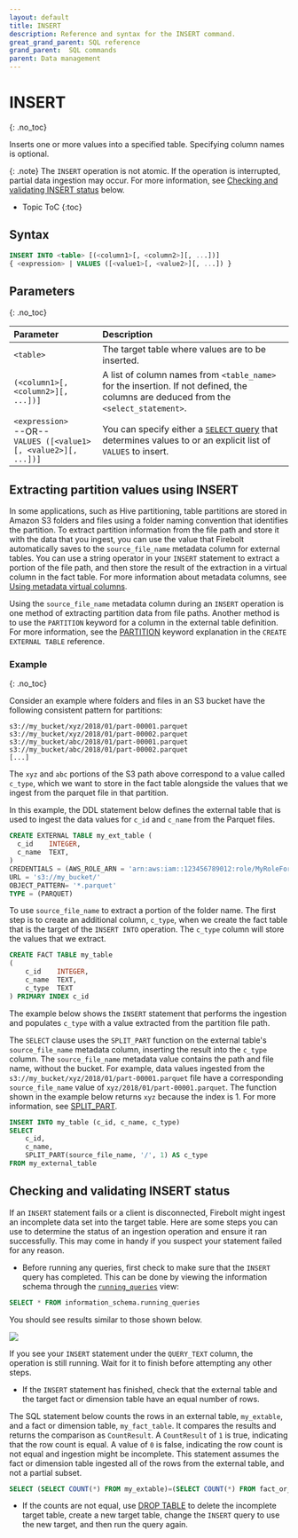 ```yaml
---
layout: default
title: INSERT
description: Reference and syntax for the INSERT command.
great_grand_parent: SQL reference
grand_parent:  SQL commands
parent: Data management
---
```


# INSERT
{: .no_toc}

Inserts one or more values into a specified table. Specifying column names is optional.

{: .note}
The `INSERT` operation is not atomic. If the operation is interrupted, partial data ingestion may occur. For more information, see [Checking and validating INSERT status](#checking-and-validating-insert-status) below.

* Topic ToC
{:toc}

## Syntax

```sql
INSERT INTO <table> [(<column1>[, <column2>][, ...])]
{ <expression> | VALUES ([<value1>[, <value2>][, ...]) }
```
## Parameters 
{: .no_toc}

| Parameter | Description|
| :---------| :----------|
| `<table>`| The target table where values are to be inserted. |
| `(<column1>[, <column2>][, ...])]`| A list of column names from `<table_name>` for the insertion. If not defined, the columns are deduced from the `<select_statement>`. |
| `<expression>`<br>--OR--<br> `VALUES ([<value1>[, <value2>][, ...])]` | You can specify either a [`SELECT` query](../queries/select.md) that determines values to or an explicit list of `VALUES` to insert.|


## Extracting partition values using INSERT

In some applications, such as Hive partitioning, table partitions are stored in Amazon S3 folders and files using a folder naming convention that identifies the partition. To extract partition information from the file path and store it with the data that you ingest, you can use the value that Firebolt automatically saves to the `source_file_name` metadata column for external tables. You can use a string operator in your `INSERT` statement to extract a portion of the file path, and then store the result of the extraction in a virtual column in the fact table. For more information about metadata columns, see [Using metadata virtual columns](../../loading-data/working-with-external-tables.md#using-metadata-virtual-columns).

Using the `source_file_name` metadata column during an `INSERT` operation is one method of extracting partition data from file paths. Another method is to use the `PARTITION` keyword for a column in the external table definition. For more information, see the [PARTITION](create-external-table.md#partition) keyword explanation in the `CREATE EXTERNAL TABLE` reference.

### Example
{: .no_toc}

Consider an example where folders and files in an S3 bucket have the following consistent pattern for partitions:

```
s3://my_bucket/xyz/2018/01/part-00001.parquet
s3://my_bucket/xyz/2018/01/part-00002.parquet
s3://my_bucket/abc/2018/01/part-00001.parquet
s3://my_bucket/abc/2018/01/part-00002.parquet
[...]
```

The `xyz` and `abc` portions of the S3 path above correspond to a value called `c_type`, which we want to store in the fact table alongside the values that we ingest from the parquet file in that partition.

In this example, the DDL statement below defines the external table that is used to ingest the data values for `c_id` and `c_name` from the Parquet files.

```sql
CREATE EXTERNAL TABLE my_ext_table (
  c_id    INTEGER,
  c_name  TEXT,
)
CREDENTIALS = (AWS_ROLE_ARN = 'arn:aws:iam::123456789012:role/MyRoleForFireboltS3Access1')
URL = 's3://my_bucket/'
OBJECT_PATTERN= '*.parquet'
TYPE = (PARQUET)
```

To use `source_file_name` to extract a portion of the folder name. The first step is to create an additional column, `c_type`, when we create the fact table that is the target of the `INSERT INTO` operation. The `c_type` column will store the values that we extract.

```sql
CREATE FACT TABLE my_table
(
    c_id    INTEGER,
    c_name  TEXT,
    c_type  TEXT
) PRIMARY INDEX c_id
```

The example below shows the `INSERT` statement that performs the ingestion and populates `c_type` with a value extracted from the partition file path.

The `SELECT` clause uses the `SPLIT_PART` function on the external table's `source_file_name` metadata column, inserting the result into the   `c_type` column. The `source_file_name` metadata value contains the path and file name, without the bucket. For example, data values ingested from the `s3://my_bucket/xyz/2018/01/part-00001.parquet` file have a corresponding `source_file_name` value of `xyz/2018/01/part-00001.parquet`. The function shown in the example below returns `xyz` because the index is 1. For more information, see [SPLIT_PART](../functions-reference/split-part.md).

```sql
INSERT INTO my_table (c_id, c_name, c_type)
SELECT
    c_id,
    c_name,
    SPLIT_PART(source_file_name, '/', 1) AS c_type
FROM my_external_table
```

## Checking and validating INSERT status

If an `INSERT` statement fails or a client is disconnected, Firebolt might ingest an incomplete data set into the target table. Here are some steps you can use to determine the status of an ingestion operation and ensure it ran successfully. This may come in handy if you suspect your statement failed for any reason.

* Before running any queries, first check to make sure that the `INSERT` query has completed. This can be done by viewing the information schema through the [`running_queries`](../../information-schema/running-queries.md) view:

```sql
SELECT * FROM information_schema.running_queries
```

You should see results similar to those shown below.

![](../../assets/images/running_queries.png)

If you see your `INSERT` statement under the `QUERY_TEXT` column, the operation is still running. Wait for it to finish before attempting any other steps.

* If the `INSERT` statement has finished, check that the external table and the target fact or dimension table have an equal number of rows.

The SQL statement below counts the rows in an external table, `my_extable`, and a fact or dimension table, `my_fact_table`. It compares the results and returns the comparison as `CountResult`. A `CountResult` of `1` is true, indicating that the row count is equal. A value of `0` is false, indicating the row count is not equal and ingestion might be incomplete. This statement assumes the fact or dimension table ingested all of the rows from the external table, and not a partial subset.

```sql
SELECT (SELECT COUNT(*) FROM my_extable)=(SELECT COUNT(*) FROM fact_or_dim_table) AS CountResult;
```

* If the counts are not equal, use [DROP TABLE](drop-table.md) to delete the incomplete target table, create a new target table, change the `INSERT` query to use the new target, and then run the query again.

